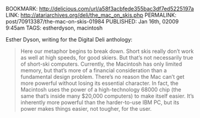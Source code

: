 BOOKMARK: http://delicious.com/url/a58f3acbfede355bac3df7ed5225197a
LINK: http://atariarchives.org/deli/the_mac_on_skis.php
PERMALINK: post/70913387/the-mac-on-skis-01984
PUBLISHED: Jan 16th, 02009 9:45am
TAGS: estherdyson, macintosh

<span class='person'>Esther Dyson</span>, writing for the
<span class='book'>Digital Deli</span> anthology:

> Here our metaphor begins to break down. Short skis really don’t work as well
> at high speeds, for good skiers. But that’s not necessarily true of short-ski
> computers. Currently, the Macintosh has only limited memory, but that’s more
> of a financial consideration than a fundamental design problem. There’s no
> reason the Mac can’t get more powerful without losing its essential
> character. In fact, the Macintosh uses the power of a high-technology 68000
> chip (the same that’s inside many $20,000 computers) to make itself easier.
> It’s inherently more powerful than the harder-to-use
> <abbr class='smallcaps'>IBM</abbr> <abbr class='smallcaps'>PC</abbr>, but its
> power makes things easier, not tougher, for the user.
